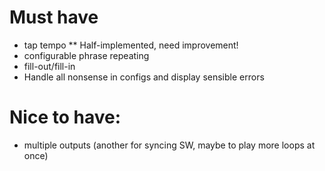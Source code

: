 Must have
===
* tap tempo
** Half-implemented, need improvement!
* configurable phrase repeating
* fill-out/fill-in
* Handle all nonsense in configs and display sensible errors

Nice to have: 
===
* multiple outputs (another for syncing SW, maybe to play more loops at once)
